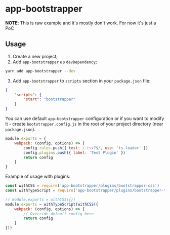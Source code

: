 # app-bootstrapper

**NOTE**: This is raw example and it's mostly don't work. For now it's just a PoC

## Usage
1. Create a new project;
2. Add `app-bootstrapper` as `devDependency`;
```sh
yarn add app-bootstrapper --dev
```
3. Add `app-bootstrapper` to `scripts` section in your `package.json` file:
```json
{
    "scripts": {
        "start": "bootstrapper"
    }
}
```

You can use default `app-bootstrapper` configuration or if you want to modify it - create `bootstrapper.config.js` in the root of your project directory (near `package.json`).

```javascript
module.exports = {
    webpack: (config, options) => {
        config.rules.push({ test: /.tsx?$/, use: 'ts-loader' })
        config.plugins.push({ label: 'Test Plugin' })
        return config
    }
}
```

Example of usage with plugins:
```javascript
const withCSS = require('app-bootstrapper/plugins/bootstrapper-css')
const withTypeScript = require('app-bootstrapper/plugins/bootstrapper-typescript')

// module.exports = withCSS({})
module.exports = withTypeScript(withCSS({
    webpack: (config, options) => {
        // Override default config here
        return config
    }
}))
```